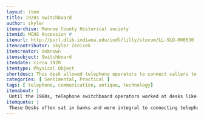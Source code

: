 ```yaml
---
layout: item
title: 1920s Switchboard
author: skyler
itemarchive: Monroe County Historical society
itemid: MCHS Accession #
itemurl: http://purl.dlib.indiana.edu/iudl/lilly/slocum/LL-SLO-000630
itemcontributor: Skyler Zenisek
itemcreator: Unknown
itemsubject: Switchboard
itemdate: circa 1920
itemtype: Physical Object
shortdesc: This desk allowed telephone operators to connect callers to their destination via a switchboard
categories: [ Sentimental, Practical ]
tags: [ telephone, communication, antique, technology]
itemabout: |
 Until the 1960s, telephone switchboard operators worked at desks like this connecting calls by hand. Skilled operators memorized plug locations and could quickly join the correct lines. In large commercial settings,banks of desks sat in rows, wired together through openings on the side panels. if you look into the side of this desk, you can see the many wires required to connect callers. 
itemquote: |
 These Desks often sat in banks and were integral to connecting telephone calls. They also provided one of the earliest entrances for women into the modern industrial workforce in the early 1920s
---
```

